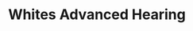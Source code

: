 ---
title: "Whites Advanced Hearing"
url: /north-platte/whites-advanced-hearing/
shop: Hörgeräte
---